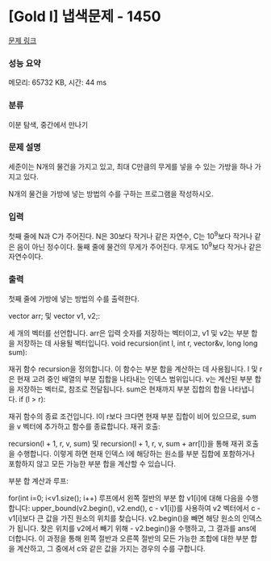 # [Gold I] 냅색문제 - 1450 

[문제 링크](https://www.acmicpc.net/problem/1450) 

### 성능 요약

메모리: 65732 KB, 시간: 44 ms

### 분류

이분 탐색, 중간에서 만나기

### 문제 설명

<p>세준이는 N개의 물건을 가지고 있고, 최대 C만큼의 무게를 넣을 수 있는 가방을 하나 가지고 있다.</p>

<p>N개의 물건을 가방에 넣는 방법의 수를 구하는 프로그램을 작성하시오.</p>

### 입력 

 <p>첫째 줄에 N과 C가 주어진다. N은 30보다 작거나 같은 자연수, C는 10<sup>9</sup>보다 작거나 같은 음이 아닌 정수이다. 둘째 줄에 물건의 무게가 주어진다. 무게도 10<sup>9</sup>보다 작거나 같은 자연수이다.</p>

### 출력 

 <p>첫째 줄에 가방에 넣는 방법의 수를 출력한다.</p>
 
 vector<ll> arr; 및 vector<ll> v1, v2;:

세 개의 벡터를 선언합니다. arr은 입력 숫자를 저장하는 벡터이고, v1 및 v2는 부분 합을 저장하는 데 사용될 벡터입니다.
void recursion(int l, int r, vector<long long>&v, long long sum):

재귀 함수 recursion을 정의합니다. 이 함수는 부분 합을 계산하는 데 사용됩니다.
l 및 r은 현재 고려 중인 배열의 부분 집합을 나타내는 인덱스 범위입니다.
v는 계산된 부분 합을 저장하는 벡터로, 참조로 전달됩니다.
sum은 현재까지 부분 집합의 합을 나타냅니다.
if (l > r):

재귀 함수의 종료 조건입니다. l이 r보다 크다면 현재 부분 집합이 비어 있으므로, sum을 v 벡터에 추가하고 함수를 종료합니다.
재귀 호출:

recursion(l + 1, r, v, sum) 및 recursion(l + 1, r, v, sum + arr[l])을 통해 재귀 호출을 수행합니다. 이렇게 하면 현재 인덱스 l에 해당하는 원소를 부분 집합에 포함하거나 포함하지 않고 모든 가능한 부분 합을 계산할 수 있습니다.

부분 합 계산과 루프:

for(int i=0; i<v1.size(); i++) 루프에서 왼쪽 절반의 부분 합 v1[i]에 대해 다음을 수행합니다:
upper_bound(v2.begin(), v2.end(), c - v1[i])를 사용하여 v2 벡터에서 c - v1[i]보다 큰 값을 가진 원소의 위치를 찾습니다.
v2.begin()을 빼면 해당 원소의 인덱스가 됩니다.
찾은 위치를 v2에서 빼기 위해 - v2.begin()을 수행하고, 그 결과를 ans에 더합니다.
이 과정을 통해 왼쪽 절반과 오른쪽 절반의 모든 가능한 조합에 대한 부분 합을 계산하고, 그 중에서 c와 같은 값을 가지는 경우의 수를 구합니다.
